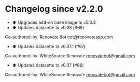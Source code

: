 # Changelog since v2.2.0
- :arrow_up: Upgrades add-on base image to v5.0.3 
- :arrow_up: Updates datasette to v0.38 (#69)

Co-authored-by: Renovate Bot <bot@renovateapp.com> 
- :arrow_up: Updates datasette to v0.37.1 (#67)

Co-authored-by: WhiteSource Renovate <renovatebot@gmail.com> 
- :arrow_up: Updates datasette to v0.37 (#66)

Co-authored-by: WhiteSource Renovate <renovatebot@gmail.com> 
